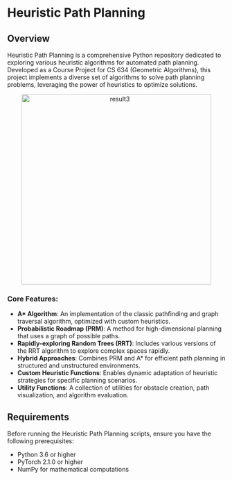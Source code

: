 # Heuristic Path Planning

## Overview

Heuristic Path Planning is a comprehensive Python repository dedicated to exploring various heuristic algorithms for automated path planning. Developed as a Course Project for CS 634 (Geometric Algorithms), this project implements a diverse set of algorithms to solve path planning problems, leveraging the power of heuristics to optimize solutions.

<div align="center">
<img width="438" alt="result3" src="https://github.com/Xushu-Wang/Heuristic-Path-Planning/assets/84580259/cc353241-8699-4c07-887e-dd3506fb817a">
</div>


### Core Features:

- **A\* Algorithm**: An implementation of the classic pathfinding and graph traversal algorithm, optimized with custom heuristics.
- **Probabilistic Roadmap (PRM)**: A method for high-dimensional planning that uses a graph of possible paths.
- **Rapidly-exploring Random Trees (RRT)**: Includes various versions of the RRT algorithm to explore complex spaces rapidly.
- **Hybrid Approaches**: Combines PRM and A\* for efficient path planning in structured and unstructured environments.
- **Custom Heuristic Functions**: Enables dynamic adaptation of heuristic strategies for specific planning scenarios.
- **Utility Functions**: A collection of utilities for obstacle creation, path visualization, and algorithm evaluation.

## Requirements

Before running the Heuristic Path Planning scripts, ensure you have the following prerequisites:

- Python 3.6 or higher
- PyTorch 2.1.0 or higher
- NumPy for mathematical computations










